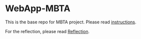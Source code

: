 # WebApp-MBTA
 This is the base repo for MBTA project. Please read [instructions](instructions.md). 

 For the reflection, please read [Reflection](reflection.md).
